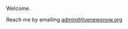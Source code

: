 Welcome.

Reach me by emailing admin@livenewsnow.org

<!---
sf-dub/sf-dub is a ✨ special ✨ repository because its `README.md` (this file) appears on your GitHub profile.
You can click the Preview link to take a look at your changes.
--->
